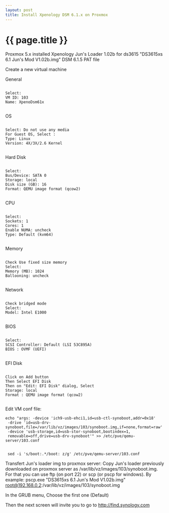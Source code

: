 ```yaml
---
layout: post
title: Install Xpenology DSM 6.1.x on Proxmox
---
```


{{ page.title }}
================

<link href="css/blackboard.css" rel="stylesheet">

Proxmox 5.x installed
Xpenology Jun's Loader 1.02b for ds3615 "DS3615xs 6.1 Jun's Mod V1.02b.img"
DSM 6.1.5 PAT file

Create a new virtual machine


General
<pre><code>
Select:
VM ID: 103
Name: XpenoDsm61x
 </code></pre>

OS
<pre><code>
Select: Do not use any media
For Guest OS, Select :
Type: Linux
Version: 4X/3X/2.6 Kernel
 </code></pre>

Hard Disk
<pre><code>
Select:
Bus/Device: SATA 0
Storage: local
Disk size (GB): 16
Format: QEMU image format (qcow2)
 </code></pre>

CPU
<pre><code>
Select:
Sockets: 1
Cores: 1
Enable NUMA: uncheck
Type: Default (kvm64)
 </code></pre>

Memory
<pre><code>
Check Use fixed size memory
Select:
Memory (MB): 1024
Ballooning: uncheck
 </code></pre>

Network
<pre><code>
Check bridged mode
Select:
Model: Intel E1000
 </code></pre>

BIOS
<pre><code>
Select:
SCSI Controller: Default (LSI 53C895A)
BIOS : OVMF (UEFI)
 </code></pre>

EFI Disk
<pre><code>
Click on Add button
Then Select EFI Disk
Then on "Edit: EFI Disk" dialog, Select
Storage: local
Format : QEMU image format (qcow2)
 </code></pre>

Edit VM conf file:
<pre><code>echo "args: -device 'ich9-usb-ehci1,id=usb-ctl-synoboot,addr=0x18'
 -drive 'id=usb-drv-synoboot,file=/var/lib/vz/images/103/synoboot.img,if=none,format=raw'
 -device 'usb-storage,id=usb-stor-synoboot,bootindex=1,
 removable=off,drive=usb-drv-synoboot'" >> /etc/pve/qemu-server/103.conf
 </code></pre>

 <pre><code> sed -i 's/boot:.*/boot: z/g' /etc/pve/qemu-server/103.conf
</code></pre>



Transfert Jun's loader img to proxmox server:
Copy Jun's loader previously downloaded on proxmox server as /var/lib/vz/images/103/synoboot.img.
For that you can use ftp (on port 22) or scp (or pscp for windows). By example:
pscp.exe "DS3615xs 6.1 Jun's Mod V1.02b.img" root@192.168.0.2:/var/lib/vz/images/103/synoboot.img

In the GRUB menu, Choose the first one (Default)

Then the next screen will invite you to go to http://find.synology.com
